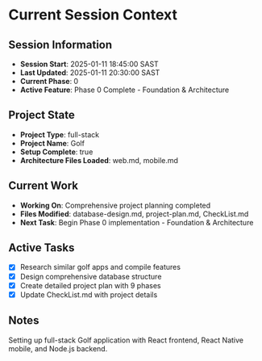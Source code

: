 # Current Session Context

## Session Information
- **Session Start**: 2025-01-11 18:45:00 SAST
- **Last Updated**: 2025-01-11 20:30:00 SAST
- **Current Phase**: 0
- **Active Feature**: Phase 0 Complete - Foundation & Architecture

## Project State
- **Project Type**: full-stack
- **Project Name**: Golf
- **Setup Complete**: true
- **Architecture Files Loaded**: web.md, mobile.md

## Current Work
- **Working On**: Comprehensive project planning completed
- **Files Modified**: database-design.md, project-plan.md, CheckList.md
- **Next Task**: Begin Phase 0 implementation - Foundation & Architecture

## Active Tasks
- [x] Research similar golf apps and compile features
- [x] Design comprehensive database structure
- [x] Create detailed project plan with 9 phases
- [x] Update CheckList.md with project details

## Notes
Setting up full-stack Golf application with React frontend, React Native mobile, and Node.js backend.